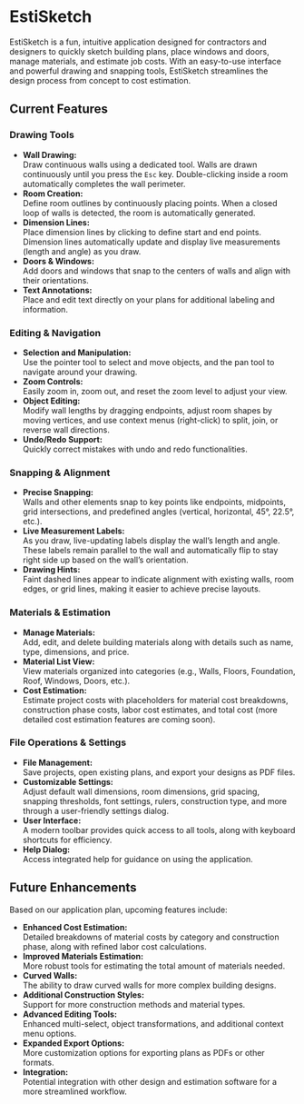 # EstiSketch

EstiSketch is a fun, intuitive application designed for contractors and designers to quickly sketch building plans, place windows and doors, manage materials, and estimate job costs. With an easy-to-use interface and powerful drawing and snapping tools, EstiSketch streamlines the design process from concept to cost estimation.

## Current Features

### Drawing Tools
- **Wall Drawing:**  
  Draw continuous walls using a dedicated tool. Walls are drawn continuously until you press the `Esc` key. Double-clicking inside a room automatically completes the wall perimeter.
- **Room Creation:**  
  Define room outlines by continuously placing points. When a closed loop of walls is detected, the room is automatically generated.
- **Dimension Lines:**  
  Place dimension lines by clicking to define start and end points. Dimension lines automatically update and display live measurements (length and angle) as you draw.
- **Doors & Windows:**  
  Add doors and windows that snap to the centers of walls and align with their orientations.
- **Text Annotations:**  
  Place and edit text directly on your plans for additional labeling and information.

### Editing & Navigation
- **Selection and Manipulation:**  
  Use the pointer tool to select and move objects, and the pan tool to navigate around your drawing.
- **Zoom Controls:**  
  Easily zoom in, zoom out, and reset the zoom level to adjust your view.
- **Object Editing:**  
  Modify wall lengths by dragging endpoints, adjust room shapes by moving vertices, and use context menus (right-click) to split, join, or reverse wall directions.
- **Undo/Redo Support:**  
  Quickly correct mistakes with undo and redo functionalities.

### Snapping & Alignment
- **Precise Snapping:**  
  Walls and other elements snap to key points like endpoints, midpoints, grid intersections, and predefined angles (vertical, horizontal, 45°, 22.5°, etc.).
- **Live Measurement Labels:**  
  As you draw, live-updating labels display the wall’s length and angle. These labels remain parallel to the wall and automatically flip to stay right side up based on the wall’s orientation.
- **Drawing Hints:**  
  Faint dashed lines appear to indicate alignment with existing walls, room edges, or grid lines, making it easier to achieve precise layouts.

### Materials & Estimation
- **Manage Materials:**  
  Add, edit, and delete building materials along with details such as name, type, dimensions, and price.
- **Material List View:**  
  View materials organized into categories (e.g., Walls, Floors, Foundation, Roof, Windows, Doors, etc.).
- **Cost Estimation:**  
  Estimate project costs with placeholders for material cost breakdowns, construction phase costs, labor cost estimates, and total cost (more detailed cost estimation features are coming soon).

### File Operations & Settings
- **File Management:**  
  Save projects, open existing plans, and export your designs as PDF files.
- **Customizable Settings:**  
  Adjust default wall dimensions, room dimensions, grid spacing, snapping thresholds, font settings, rulers, construction type, and more through a user-friendly settings dialog.
- **User Interface:**  
  A modern toolbar provides quick access to all tools, along with keyboard shortcuts for efficiency.
- **Help Dialog:**  
  Access integrated help for guidance on using the application.

## Future Enhancements

Based on our application plan, upcoming features include:
- **Enhanced Cost Estimation:**  
  Detailed breakdowns of material costs by category and construction phase, along with refined labor cost calculations.
- **Improved Materials Estimation:**  
  More robust tools for estimating the total amount of materials needed.
- **Curved Walls:**  
  The ability to draw curved walls for more complex building designs.
- **Additional Construction Styles:**  
  Support for more construction methods and material types.
- **Advanced Editing Tools:**  
  Enhanced multi-select, object transformations, and additional context menu options.
- **Expanded Export Options:**  
  More customization options for exporting plans as PDFs or other formats.
- **Integration:**  
  Potential integration with other design and estimation software for a more streamlined workflow.
